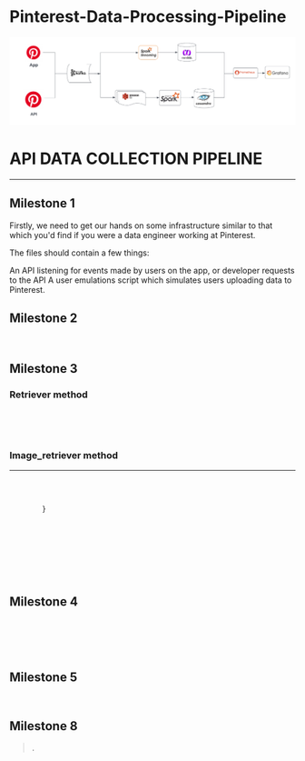 # Pinterest-Data-Processing-Pipeline



![alt text](https://github.com/Emmanuel-Loum/Pinterest-Data-Processing-Pipeline/blob/092cd4307d6915596426eaa3a951cbb6efc97b28/Flowcharts.png?raw=true)

# API DATA COLLECTION PIPELINE
____


## Milestone 1

Firstly, we need to get our hands on some infrastructure similar to that which you'd find if you were a data engineer working at Pinterest. 

The files should contain a few things:

An API listening for events made by users on the app, or developer requests to the API
A user emulations script which simulates users uploading data to Pinterest.

##  Milestone 2




```python



```
## Milestone 3
### Retriever method


```python
                
```

```python
 
```

### Image_retriever method
____


```python


```

<!--Blockquote-->
>


```python

```



```python
   
        }
```

```python


```




 ```python
       


       
            
```

## Milestone 4

<!--Blockquote-->

> 

```python
    
         
```


<!--Blockquote-->
>

```python


```

```python

```


## Milestone 5


```python

```


```python

```

## Milestone 8

<!--Blockquote-->
>.

>


>

